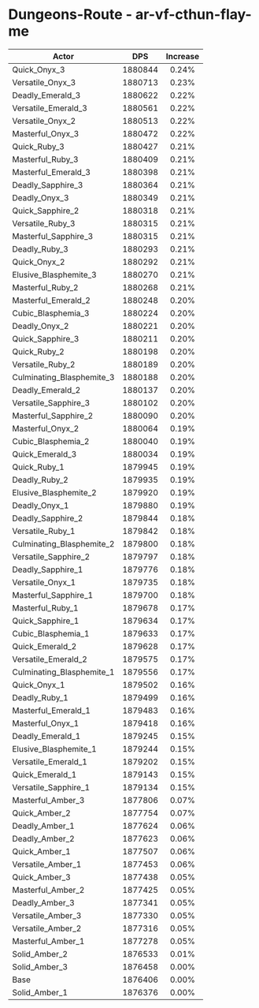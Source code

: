 # Dungeons-Route - ar-vf-cthun-flay-me
| Actor | DPS | Increase |
|---|:---:|:---:|
|Quick_Onyx_3|1880844|0.24%|
|Versatile_Onyx_3|1880713|0.23%|
|Deadly_Emerald_3|1880622|0.22%|
|Versatile_Emerald_3|1880561|0.22%|
|Versatile_Onyx_2|1880513|0.22%|
|Masterful_Onyx_3|1880472|0.22%|
|Quick_Ruby_3|1880427|0.21%|
|Masterful_Ruby_3|1880409|0.21%|
|Masterful_Emerald_3|1880398|0.21%|
|Deadly_Sapphire_3|1880364|0.21%|
|Deadly_Onyx_3|1880349|0.21%|
|Quick_Sapphire_2|1880318|0.21%|
|Versatile_Ruby_3|1880315|0.21%|
|Masterful_Sapphire_3|1880315|0.21%|
|Deadly_Ruby_3|1880293|0.21%|
|Quick_Onyx_2|1880292|0.21%|
|Elusive_Blasphemite_3|1880270|0.21%|
|Masterful_Ruby_2|1880268|0.21%|
|Masterful_Emerald_2|1880248|0.20%|
|Cubic_Blasphemia_3|1880224|0.20%|
|Deadly_Onyx_2|1880221|0.20%|
|Quick_Sapphire_3|1880211|0.20%|
|Quick_Ruby_2|1880198|0.20%|
|Versatile_Ruby_2|1880189|0.20%|
|Culminating_Blasphemite_3|1880188|0.20%|
|Deadly_Emerald_2|1880137|0.20%|
|Versatile_Sapphire_3|1880102|0.20%|
|Masterful_Sapphire_2|1880090|0.20%|
|Masterful_Onyx_2|1880064|0.19%|
|Cubic_Blasphemia_2|1880040|0.19%|
|Quick_Emerald_3|1880034|0.19%|
|Quick_Ruby_1|1879945|0.19%|
|Deadly_Ruby_2|1879935|0.19%|
|Elusive_Blasphemite_2|1879920|0.19%|
|Deadly_Onyx_1|1879880|0.19%|
|Deadly_Sapphire_2|1879844|0.18%|
|Versatile_Ruby_1|1879842|0.18%|
|Culminating_Blasphemite_2|1879800|0.18%|
|Versatile_Sapphire_2|1879797|0.18%|
|Deadly_Sapphire_1|1879776|0.18%|
|Versatile_Onyx_1|1879735|0.18%|
|Masterful_Sapphire_1|1879700|0.18%|
|Masterful_Ruby_1|1879678|0.17%|
|Quick_Sapphire_1|1879634|0.17%|
|Cubic_Blasphemia_1|1879633|0.17%|
|Quick_Emerald_2|1879628|0.17%|
|Versatile_Emerald_2|1879575|0.17%|
|Culminating_Blasphemite_1|1879556|0.17%|
|Quick_Onyx_1|1879502|0.16%|
|Deadly_Ruby_1|1879499|0.16%|
|Masterful_Emerald_1|1879483|0.16%|
|Masterful_Onyx_1|1879418|0.16%|
|Deadly_Emerald_1|1879245|0.15%|
|Elusive_Blasphemite_1|1879244|0.15%|
|Versatile_Emerald_1|1879202|0.15%|
|Quick_Emerald_1|1879143|0.15%|
|Versatile_Sapphire_1|1879134|0.15%|
|Masterful_Amber_3|1877806|0.07%|
|Quick_Amber_2|1877754|0.07%|
|Deadly_Amber_1|1877624|0.06%|
|Deadly_Amber_2|1877623|0.06%|
|Quick_Amber_1|1877507|0.06%|
|Versatile_Amber_1|1877453|0.06%|
|Quick_Amber_3|1877438|0.05%|
|Masterful_Amber_2|1877425|0.05%|
|Deadly_Amber_3|1877341|0.05%|
|Versatile_Amber_3|1877330|0.05%|
|Versatile_Amber_2|1877316|0.05%|
|Masterful_Amber_1|1877278|0.05%|
|Solid_Amber_2|1876533|0.01%|
|Solid_Amber_3|1876458|0.00%|
|Base|1876406|0.00%|
|Solid_Amber_1|1876376|0.00%|
